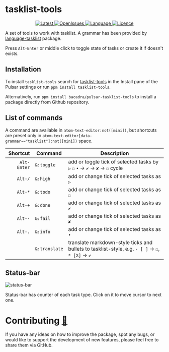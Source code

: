 # tasklist-tools

<p align="center">
  <a href="https://github.com/bacadra/pulsar-tasklist-tools/tags">
  <img src="https://img.shields.io/github/v/tag/bacadra/pulsar-tasklist-tools?style=for-the-badge&label=Latest&color=blue" alt="Latest">
  </a>
  <a href="https://github.com/bacadra/pulsar-tasklist-tools/issues">
  <img src="https://img.shields.io/github/issues-raw/bacadra/pulsar-tasklist-tools?style=for-the-badge&color=blue" alt="OpenIssues">
  </a>
  <a href="https://github.com/bacadra/pulsar-tasklist-tools/blob/master/package.json">
  <img src="https://img.shields.io/github/languages/top/bacadra/pulsar-tasklist-tools?style=for-the-badge&color=blue" alt="Language">
  </a>
  <a href="https://github.com/bacadra/pulsar-tasklist-tools/blob/master/LICENSE">
  <img src="https://img.shields.io/github/license/bacadra/pulsar-tasklist-tools?style=for-the-badge&color=blue" alt="Licence">
  </a>
</p>

A set of tools to work with tasklist. A grammar has been provided by [language-tasklist](https://github.com/bacadra/pulsar-language-tasklist) package.

Press `Alt-Enter` or middle click to toggle state of tasks or create it if doesn't exists.

## Installation

To install `tasklist-tools` search for [tasklist-tools](https://web.pulsar-edit.dev/packages/tasklist-tools) in the Install pane of the Pulsar settings or run `ppm install tasklist-tools`.

Alternatively, run `ppm install bacadra/pulsar-tasklist-tools` to install a package directly from Github repository.

## List of commands

A command are available in `atom-text-editor:not([mini])`, but shortcuts are preset only in `atom-text-editor[data-grammar~="tasklist"]:not([mini])` space.

| Shortcut | Command | Description |
| -: | - | - |
| <div style="white-space:nowrap">`Alt-Enter`</div> | <div style="white-space:nowrap">`&:toggle`</div> | add or toggle tick of selected tasks by `▷` `☐` `•` -> `✔` -> `✘` -> `☐` cycle |
| <div style="white-space:nowrap">`Alt-/`</div> | <div style="white-space:nowrap">`&:high`</div> | add or change tick of selected tasks as `▷` |
| <div style="white-space:nowrap">`Alt-*`</div> | <div style="white-space:nowrap">`&:todo`</div> | add or change tick of selected tasks as `☐` |
| <div style="white-space:nowrap">`Alt-+`</div> | <div style="white-space:nowrap">`&:done`</div> | add or change tick of selected tasks as `✔` |
| <div style="white-space:nowrap">`Alt--`</div> | <div style="white-space:nowrap">`&:fail`</div> | add or change tick of selected tasks as `✘` |
| <div style="white-space:nowrap">`Alt-.`</div> | <div style="white-space:nowrap">`&:info`</div> | add or change tick of selected tasks as `•` |
| | <div style="white-space:nowrap">`&:translate`</div> | translate markdown-style ticks and bullets to tasklist-style, e.g. `- [ ]` -> `☐`, `* [X]` -> `✔` |

## Status-bar

![status-bar](https://github.com/bacadra/pulsar-tasklist-tools/blob/master/assets/status-bar.png?raw=true)

Status-bar has counter of each task type. Click on it to move cursor to next one.

# Contributing [🍺](https://www.buymeacoffee.com/asiloisad)

If you have any ideas on how to improve the package, spot any bugs, or would like to support the development of new features, please feel free to share them via GitHub.
